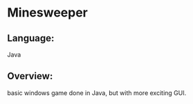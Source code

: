 Minesweeper
============= 
 
Language:
-------
 Java
 
Overview:
-------
basic windows game done in Java, but with more exciting GUI.
